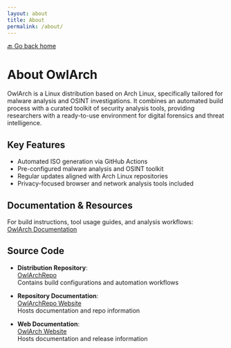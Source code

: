 ```yaml
---
layout: about
title: About
permalink: /about/
---
```


[🔙 Go back home](/)

# About OwlArch

OwlArch is a Linux distribution based on Arch Linux, specifically tailored for malware analysis and OSINT investigations. It combines an automated build process with a curated toolkit of security analysis tools, providing researchers with a ready-to-use environment for digital forensics and threat intelligence.

## Key Features
- Automated ISO generation via GitHub Actions
- Pre-configured malware analysis and OSINT toolkit
- Regular updates aligned with Arch Linux repositories
- Privacy-focused browser and network analysis tools included

## Documentation & Resources
For build instructions, tool usage guides, and analysis workflows:  
[OwlArch Documentation](https://leku2020.github.io/OwlArch)

## Source Code
- **Distribution Repository**:  
  [OwlArchRepo](https://github.com/Leku2020/owlArchRepo)  
  Contains build configurations and automation workflows

- **Repository Documentation**:  
  [OwlArchRepo Website](https://leku2020.github.io/owlArchRepo)  
  Hosts documentation and repo information

- **Web Documentation**:  
  [OwlArch Website](https://leku2020.github.io/OwlArch)  
  Hosts documentation and release information